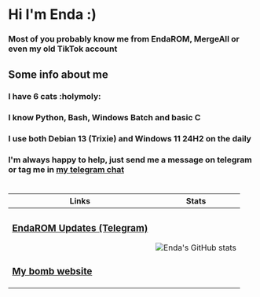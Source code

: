 # Hi I'm Enda :)

### Most of you probably know me from EndaROM, MergeAll or even my old TikTok account

## Some info about me

### I have 6 cats :holymoly:

### I know Python, Bash, Windows Batch and basic C

### I use both Debian 13 (Trixie) and Windows 11 24H2 on the daily

### I'm always happy to help, just send me a message on telegram or tag me in [my telegram chat](https://t.me/endaromchat)

#

| Links                                                                 | Stats                                   |
|-----------------------------------------------------------------------|-----------------------------------------|
| <h3>[EndaROM Updates (Telegram)](https://t.me/endarom)</h3> <br> <h3>[My bomb website](https://endadwagon.github.io)</h3> | ![Enda's GitHub stats](https://github-readme-stats.vercel.app/api?username=endadwagon&show_icons=true&theme=dark) |
